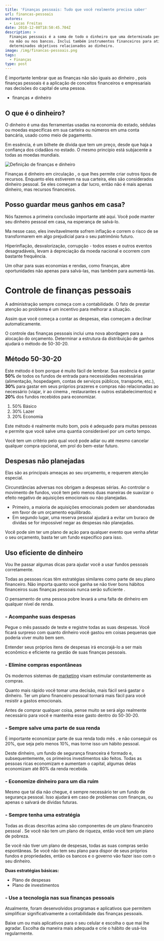 ```yaml
---
title: 'Finanças pessoais: Tudo que você realmente precisa saber'
url: financas-pessoais
autores:
  - Lucas Freitas
date: 2018-12-08T18:50:45.704Z
description: >
  Finanças pessoais é a soma de todo o dinheiro que uma determinada pessoa tem, 
  na mão ou nos bancos. Inclui também instrumentos financeiros para atingir
  determinados objetivos relacionados ao dinheiro. 
image: /img/financas-pessoais.png
tags:
  - Finanças
type: post
---
```

É importante lembrar que as finanças não são iguais ao dinheiro , pois finanças pessoais é a aplicação de conceitos financeiros e empresariais nas decisões do capital de uma pessoa.

* finanças ≠ dinheiro

## O que é o dinheiro?

O dinheiro é uma das ferramentas usadas na economia do estado, sédulas ou moedas específicas em sua carteira ou números em uma conta bancária, usado como meio de pagamento.

Em essência, é um bilhete de dívida que tem um preço, desde que haja a confiança dos cidadãos no estado. O mesmo princípio está subjacente a todas as moedas mundiais.

![Definição de finanças e dinheiro](/img/definicao-financas.png)

Finanças é dinheiro em circulação , o que lhes permite criar outros tipos de recursos. Enquanto eles estiverem na sua carteira, eles são considerados dinheiro pessoal. Se eles começam a dar lucro, então não é mais apenas dinheiro, mas recursos financeiros.

## Posso guardar meus ganhos em casa?

Nós fazemos a primeira conclusão importante até aqui. Você pode manter seu dinheiro pessoal em casa, na esperança de salvá-lo. 

Ma nesse caso, eles inevitavelmente sofrem inflação e correm o risco de se transformarem em algo prejudicial para o seu patrimônio futuro. 

Hiperinflação, desvalorização, corrupção - todos esses e outros eventos desagradáveis, levam à depreciação da moeda nacional e ocorrem com bastante frequência. 

Um olhar para suas economias e rendas, como finanças, abre oportunidades não apenas para salvá-las, mas também para aumentá-las.

# Controle de finanças pessoais

A administração sempre começa com a contabilidade. O fato de prestar atenção ao problema é um incentivo para melhorar a situação. 

Assim que você começa a contar as despesas, elas começam a declinar automaticamente. 

O controle das finanças pessoais inclui uma nova abordagem para a alocação do orçamento. Determinar a estrutura da distribuição de ganhos ajudará o método de 50-30-20.

## Método 50-30-20

Este método é bom porque é muito fácil de lembrar. Sua essência é gastar **50%** de todos os fundos de entrada para necessidades necessárias (alimentação, hospedagem, contas de serviços públicos, transporte, etc.), **30%** para gastar em seus próprios prazeres e compras não relacionadas ao necessário (viajar, ir ao cinema , restaurantes e outros estabelecimentos) e **20%** dos fundos recebidos para economizar.

1. 50% Básico
2. 30% Lazer
3. 20% Economia

Este método é realmente muito bom, pois é adequado para muitas pessoas e permite que você salve uma quantia considerável por um certo tempo. 

Você tem um critério pelo qual você pode adiar ou até mesmo cancelar qualquer compra opcional, em prol do bem-estar futuro.

## Despesas não planejadas

Elas são as principais ameaças ao seu orçamento, e requerem atenção especial. 

Circunstâncias adversas nos obrigam a despesas sérias. Ao controlar o movimento de fundos, você tem pelo menos duas maneiras de suavizar o efeito negativo de aquisições emocionais ou não planejadas.

* Primeiro, a maioria de aquisições emocionais podem ser abandonadas em favor de um orçamento equilibrado. 
* Em segundo lugar, uma reserva pessoal ajudará a evitar um buraco de dívidas se for impossível negar as despesas não planejadas.

Você pode sim ter um plano de ação para qualquer evento que venha afetar o seu orçamento, basta ter um fundo específico para isso.

## Uso eficiente de dinheiro

Vou lhe passar algumas dicas para ajudar você a usar fundos pessoais corretamente. 

Todas as pessoas ricas têm estratégias similares como parte de seu plano financeiro. Não importa quanto você ganha se não tiver bons hábitos financeiros suas finanças pessoais nunca serão suficiente . 

O pensamento de uma pessoa pobre levará a uma falta de dinheiro em qualquer nível de renda.

### \- Acompanhe suas despesas

Pegue o mês passado de teste e registre todas as suas despesas. Você ficará surpreso com quanto dinheiro você gastou em coisas pequenas que poderia viver muito bem sem. 

Entender seus próprios itens de despesas irá encorajá-lo a ser mais econômico e eficiente na gestão de suas finanças pessoais.

### \- Elimine compras espontâneas

Os modernos sistemas de <a href="https://marketingdeconteudo.com/o-que-e-marketing/" target="_blank" rel="noopener" rel="follow">marketing</a> visam estimular constantemente as compras. 

Quanto mais rápido você tomar uma decisão, mais fácil será gastar o dinheiro. Ter um plano financeiro pessoal tornará mais fácil para você resistir a gastos emocionais. 

Antes de comprar qualquer coisa, pense muito se será algo realmente necessário para você e mantenha esse gasto dentro do 50-30-20.

### \- Sempre salve uma parte de sua renda

É importante economizar parte de sua renda todo mês . e não conseguir os 20%, que seja pelo menos 10%, mas torne isso um hábito pessoal.

Deste dinheiro, um fundo de segurança financeira é formado e, subsequentemente, os primeiros investimentos são feitos. Todas as pessoas ricas economizam e aumentam o capital, algumas delas economizam até 80% da renda recebida.

### \- Economize dinheiro para um dia ruim

Mesmo que tal dia não chegue, é sempre necessário ter um fundo de segurança pessoal. Isso ajudará em caso de problemas com finanças, ou apenas o salvará de dívidas futuras. 

### \- Sempre tenha uma estratégia

Todas as dicas descritas acima são componentes de um plano financeiro pessoal . Se você não tem um plano de riqueza, então você tem um plano de pobreza. 

Se você não tiver um plano de despesas, todas as suas compras serão espontâneas. Se você não tem seu plano para dispor de seus próprios fundos e propriedades, então os bancos e o governo vão fazer isso com o seu dinheiro.

**Duas estratégias básicas:**

* Plano de despesas
* Plano de investimentos

### \- Use a tecnologia nas sua finanças pessoais

Atualmente, foram desenvolvidos programas e aplicativos que permitem simplificar significativamente a contabilidade das finanças pessoais.

Baixe um ou mais aplicativos para o seu celular e escolha o que mai lhe agradar. Escolha da maneira mais adequada e crie o hábito de usá-los regularmente.

